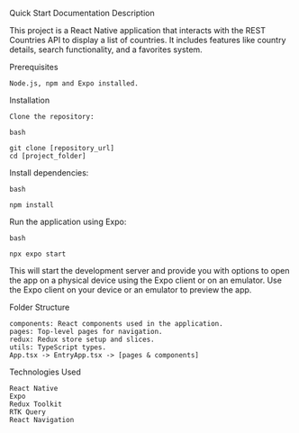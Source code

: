 Quick Start Documentation
Description

This project is a React Native application that interacts with the REST Countries API to display a list of countries. It includes features like country details, search functionality, and a favorites system.

Prerequisites

    Node.js, npm and Expo installed.

Installation

    Clone the repository:

    bash

    git clone [repository_url]
    cd [project_folder]

Install dependencies:

    bash

    npm install

Run the application using Expo:

    bash

    npx expo start

This will start the development server and provide you with options to open the app on a physical device using the Expo client or on an emulator.
Use the Expo client on your device or an emulator to preview the app.


Folder Structure

    components: React components used in the application.
    pages: Top-level pages for navigation.
    redux: Redux store setup and slices.
    utils: TypeScript types.
    App.tsx -> EntryApp.tsx -> [pages & components]

Technologies Used

    React Native
    Expo
    Redux Toolkit
    RTK Query
    React Navigation
